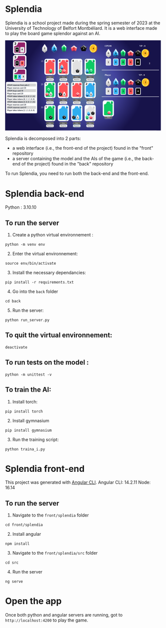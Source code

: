 # Splendia

Splendia is a school project made during the spring semester of 2023 at the University of Technology of Belfort Montbéliard. It is a web interface made to play the board game splendor against an AI.

![](Documentation/screen-shot.png)

Splendia is decomposed into 2 parts:
- a web interface (i.e., the front-end of the project) found in the "front" repository
- a server containing the model and the AIs of the game (i.e., the back-end of the project) found in the "back" repository

To run Splendia, you need to run both the back-end and the front-end.

# Splendia back-end
Python : 3.10.10

## To run the server
1) Create a python virtual environnement :
```
python -m venv env
```
2) Enter the virtual environnement:
```
source env/bin/activate
```
3) Install the necessary dependancies:
```
pip install -r requirements.txt
```
4) Go into the `back` folder
```
cd back
```
5) Run the server:
```
python run_server.py
```

## To quit the virtual environnement:
```
deactivate
```

## To run tests on the model :
```
python -m unittest -v
```

## To train the AI:
1) Install torch:
```
pip install torch
```
2) Install gymnasium
```
pip install gymnasium
```
3) Run the training script:
```
python traina_i.py
```


# Splendia front-end

This project was generated with [Angular CLI](https://github.com/angular/angular-cli).
Angular CLI: 14.2.11
Node: 16.14

## To run the server

1) Navigate to the `front/splendia` folder
```
cd front/splendia
```
2) Install angular
```
npm install
```
3) Navigate to the `front/splendia/src` folder
```
cd src
```
4) Run the server
```
ng serve
```

# Open the app
Once both python and angular servers are running, got to `http://localhost:4200` to play the game.

